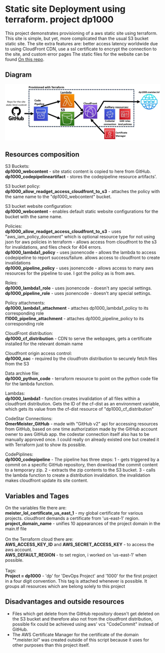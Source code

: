 # Static site Deployment using terraform. project dp1000

This project demonstrates provisioning of a aws static site using terraform.
This site is simple, but yet, more complicated than the usual S3 bucket static site.
The site extra features are: better access latency worldwide due to using CloudFront CDN,
use a ssl certificate to encrypt the connection to the site, and custom error pages
The static files for the website can be found [On this repo](https://github.com/OmerMeister/dp1000-webcontent).

## Diagram
![Resources diagram](auxiliary/graph.jpg)

## Resources composition

S3 Buckets:<br />
**dp1000_webcontent** - site static content is copied to here from GitHub.<br />
**dp1000_codepipelineartifact** - stores the codepipeline resource artifacts'.<br />

S3 bucket policy:<br />
**dp1000_allow_readget_access_cloudfront_to_s3** - attaches the policy with the same name to the "dp1000_webcontent" bucket.<br />

S3 bucket website configuration:<br />
**dp1000_webcontent** - enables default static website configurations for the bucket with the same name.<br />

Policies:<br />
**dp1000_allow_readget_access_cloudfront_to_s3** - uses "aws_iam_policy_document" which is optional resource type for not using json for aws policies in terraform - allows access from cloudfront to the s3 for invalidations, and files check for 404 errors.<br />
**dp1000_lambda1_policy** - uses jsonencode - allows the lambda to access codepipeline to report success/failure. allows access to cloudfront to create invalidations<br />
**dp1000_pipeline_policy** - uses jsonencode - allows access to many aws resources for the pipeline to use. I got the policy as is from aws.<br />

Roles:<br />
**dp1000_lambda1_role** - uses jsonencode - doesn't any special settings.<br />
**dp1000_pipeline_role** - uses jsonencode - doesn't any special settings.

Policy attachments:<br />
**dp1000_lambda1_attachment** - attaches dp1000_lambda1_policy to its corresponding role<br />
**f1000_pipeline_attachment** - attaches dp1000_pipeline_policy to its corresponding role

CloudFront distribution:<br />
**dp1000_cf_distribution** - CDN to serve the webpages, gets a certificate installed for the relevant domain name

Cloudfront origin access control:<br />
**dp1000_oac** - required by the cloudfrotn distribution to securely fetch files from the S3

Data archive file:<br />
**dp1000_python_code** - terraform resource to point on the python code file for the lambda function.

Lambdas:<br />
**dp1000_lambda1** - function creates invalidation of all files within a cloudfront distribution. Gets the ID of the cf-dist as an environment variable, which gets its value from the cf-dist resource of "dp1000_cf_distribution"

CodeStar Connections:<br />
**OmerMeister_GitHub** - made with "GitHub v2" api for accessing resources from GitHub, based on one time authorization made by the GitHub account owner to aws GitHub app. the codestar connection itself also has to be manually approved once. I could really on already existed one but created it with Terraform just to show its possible.

CodePiplines:<br />
**dp1000_codepipeline** - The pipeline has three steps: 1 - gets triggered by a commit on a specific GitHub repository, then download the commit content to a temporary zip. 2 - extracts the zip contents to the S3 bucket. 3 - calls the lambda function to create a distribution invalidation. the invalidation makes cloudfront update its site content.

## Variables and Tages
On the variables file there are:<br />
**meister_lol_certificate_us_east_1** - my global certificate for various projects. cloudfront demands a certificate from 'us-east-1' region.<br />
**project_domain_name** - unifies 10 appearances of the project domain in the main.tf file<br />
<br />On the Terraform cloud there are:<br />
**AWS_ACCESS_KEY_ID** and **AWS_SECRET_ACCESS_KEY** - to access the aws account.<br />
**AWS_DEFAULT_REGION** - to set region, i worked on 'us-east-1' when possible.<br />
<br />Tags:<br />
**Project = dp1000** - 'dp' for 'DevOps Project' and '1000' for the first project in a four digit convention. This tag is attached whenever is possible. It groups all resources which are belong solely to this project

## Disadvantages and outside resources

- Files which get delete from the GitHub repository doesn't get deleted on the S3 bucket and therefore also not from the cloudfront distribution, possible fix could be achieved using aws' vcs "CodeCommit" instead of GitHub.
- The AWS Certificate Manager for the certificate of the domain "*.meister.lol" was created outside of this script because it uses for other purposes than this project itself.


